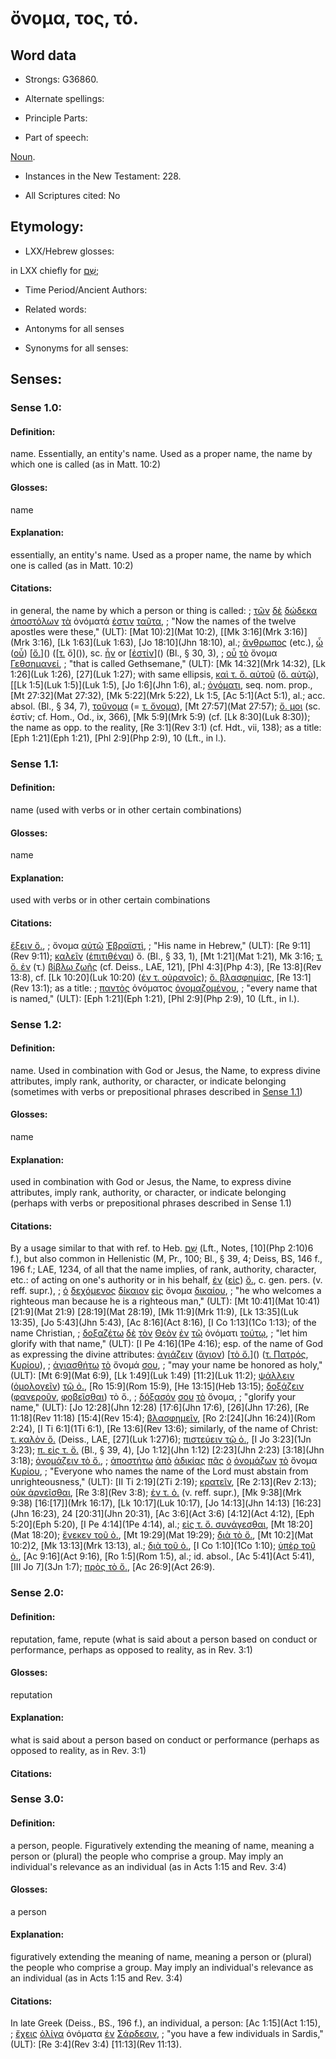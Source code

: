 # ὄνομα, τος, τό.

<!-- Status: S2=NeedsReview -->
<!-- Lexica used for edits: BDAG, FFM, LN, A-S -->

## Word data

* Strongs: G36860.

* Alternate spellings:



* Principle Parts: 


* Part of speech: 

[Noun](http://ugg.readthedocs.io/en/latest/noun.html).

* Instances in the New Testament: 228.

* All Scriptures cited: No

## Etymology: 


* LXX/Hebrew glosses: 

in LXX chiefly for [שֵׁם](//en-uhl/H8034);

* Time Period/Ancient Authors: 


* Related words: 

* Antonyms for all senses

* Synonyms for all senses: 


## Senses:


### Sense  1.0: 

#### Definition: 

name.  Essentially, an entity's name.  Used as a proper name, the name by which one is called (as in Matt. 10:2)

#### Glosses: 

name

#### Explanation: 

essentially, an entity's name.  Used as a proper name, the name by which one is called (as in Matt. 10:2)

#### Citations: 

in general, the name by which a person or thing is called: 
; [τῶν](../G35880/01.md) [δὲ](../G11610/01.md) [δώδεκα](../G14270/01.md) [ἀποστόλων](../G06520/01.md) [τὰ](../G35880/01.md) ὀνόματά [ἐστιν](../G15100/01.md) [ταῦτα](../G37780/01.md), 
; "Now the names of the twelve apostles were these," (ULT): 
[Mat 10):2](Mat 10:2), [[Mk 3:16](Mrk 3:16)](Mrk 3:16), [Lk 1:63](Luk 1:63), [Jo 18:10](Jhn 18:10),   al.; [ἄνθρωπος]() (etc.), [ᾧ]() ([οὗ]()) [[ὄ.]()]() ([[τ.]() ὄ]()), sc. [ἦν]() or [[ἐστίν]()]() (Bl., § 30, 3), 
; [οὗ](../G37390/01.md) [τὸ](../G35880/01.md) ὄνομα [Γεθσημανεί](../G10680/01.md),
; "that is called Gethsemane," (ULT): 
[Mk 14:32](Mrk 14:32), [Lk 1:26](Luk 1:26), [27](Luk 1:27); with same ellipsis, [καὶ τ. ὄ. αὐτοῦ]() ([ὄ. αὐτῷ]()), [[Lk 1:5](Luk 1:5)](Luk 1:5), [Jo 1:6](Jhn 1:6), al.; [ὀνόματι](), seq. nom. prop., [Mt 27:32](Mat 27:32), [Mk 5:22](Mrk 5:22), Lk 1:5, [Ac 5:1](Act 5:1), al.; acc. absol. (Bl., § 34, 7), [τοὔνομα]() (= [τ. ὄνομα]()), [Mt 27:57](Mat 27:57); [ὄ. μοι]() (sc. ἐστίν; cf. Hom., Od., ix, 366), [Mk 5:9](Mrk 5:9) (cf. [Lk 8:30](Luk 8:30)); the name as opp. to the reality, [Re 3:1](Rev 3:1) (cf. Hdt., vii, 138); as a title: [Eph 1:21](Eph 1:21), [Phl 2:9](Php 2:9), 10 (Lft., in l.).


### Sense  1.1: 

#### Definition: 

name (used with verbs or in other certain combinations)

#### Glosses: 

name

#### Explanation: 

used with verbs or in other certain combinations

#### Citations:

[ἔξειν ὄ.](), 
; ὄνομα [αὐτῷ](../G08460/01.md) [Ἑβραϊστὶ](../G14470/01.md),
; "His name in Hebrew," (ULT): 
[Re 9:11](Rev 9:11); [καλεῖν]() ([ἐπιτιθέναι]()) ὄ. (Bl., § 33, 1), [Mt 1:21](Mat 1:21), Mk 3:16; [τ. ὄ. ἐν]() (τ.) [βίβλῳ ζωῆς]() (cf. Deiss., LAE, 121), [Phl 4:3](Php 4:3), [Re 13:8](Rev 13:8), cf. [Lk 10:20](Luk 10:20) ([ἐν τ. οὐρανοῖς]()); [ὄ. βλασφημίας](), [Re 13:1](Rev 13:1); as a title: 
; [παντὸς](../G39560/01.md) ὀνόματος [ὀνομαζομένου](../G36870/01.md), 
; "every name that is named," (ULT): 
[Eph 1:21](Eph 1:21), [Phl 2:9](Php 2:9), 10 (Lft., in l.).


### Sense  1.2: 

#### Definition: 

name.  Used in combination with God or Jesus, the Name, to express divine attributes, imply rank, authority, or character, or indicate belonging (sometimes with verbs or prepositional phrases described in [Sense 1.1](#sense-11))

#### Glosses:

name

#### Explanation:

used in combination with God or Jesus, the Name, to express divine attributes, imply rank, authority, or character, or indicate belonging (perhaps with verbs or prepositional phrases described in Sense 1.1)

#### Citations: 

By a usage similar to that with ref. to Heb. [שֵׁם](//en-uhl/H8034) (Lft., Notes, [10](Php 2:10)6 f.), but also common in Hellenistic (M, Pr., 100; Bl., § 39, 4; Deiss, BS, 146 f., 196 f.; LAE, 1234, of all that the name implies, of rank, authority, character, etc.: of acting on one's authority or in his behalf, [ἐν]() ([εἰς]()) [ὄ.](), c. gen. pers. (v. reff. supr.), 
; [ὁ](../G35880/01.md) [δεχόμενος](../G12090/01.md) [δίκαιον](../G13420/01.md) [εἰς](../G15190/01.md) ὄνομα [δικαίου](../G13420/01.md), 
; "he who welcomes a righteous man because he is a righteous man," (ULT): 
[Mt 10:41](Mat 10:41) [21:9](Mat 21:9) [28:19](Mat 28:19), [Mk 11:9](Mrk 11:9), [Lk 13:35](Luk 13:35), [Jo 5:43](Jhn 5:43), [Ac 8:16](Act 8:16), [I Co 1:13](1Co 1:13); of the name Christian, 
; [δοξαζέτω](../G13920/01.md) [δὲ](../G11610/01.md) [τὸν](../G35880/01.md) [Θεὸν](../G23160/01.md) [ἐν](../G17220/01.md) [τῷ](../G35880/01.md) ὀνόματι [τούτῳ](../G37780/01.md), 
; "let him glorify with that name," (ULT): 
[I Pe 4:16](1Pe 4:16); esp. of the name of God as expressing the divine attributes: [ἁγιάζειν]() ([ἅγιον]()) [[τὸ ὄ.]()]() ([τ. Πατρός](), [Κυρίου]()), 
; [ἁγιασθήτω](../G00370/01.md) [τὸ](../G35880/01.md) ὄνομά [σου](../G47710/01.md), 
; "may your name be honored as holy," (ULT): 
[Mt 6:9](Mat 6:9), [Lk 1:49](Luk 1:49) [11:2](Luk 11:2); [ψάλλειν]() ([ὁμολογεῖν]()) [τῷ ὀ.](), [Ro 15:9](Rom 15:9), [He 13:15](Heb 13:15); [δοξάζειν]() ([φανεροῦν](), [φοβεῖσθαι]()) τὸ ὄ., 
; [δόξασόν](../G13920/01.md) [σου](../G47710/01.md) [τὸ](../G35880/01.md) ὄνομα, 
; "glorify your name," (ULT): 
[Jo 12:28](Jhn 12:28) [17:6](Jhn 17:6), [26](Jhn 17:26), [Re 11:18](Rev 11:18) [15:4](Rev 15:4); [βλασφημεῖν](), [Ro 2:[24](Jhn 16:24)](Rom 2:24), [I Ti 6:1](1Ti 6:1), [Re 13:6](Rev 13:6); similarly, of the name of Christ: [τ. καλὸν ὄ.]() (Deiss., LAE, [27](Luk 1:27)6); [πιστεύειν τῷ ὀ.](), [I Jo 3:23](1Jn 3:23); [π. εἰς τ. ὄ.]() (Bl., § 39, 4), [Jo 1:12](Jhn 1:12) [2:23](Jhn 2:23) [3:18](Jhn 3:18); [ὀνομάζειν τὸ ὄ.](), 
; [ἀποστήτω](../G08680/01.md) [ἀπὸ](../G05750/01.md) [ἀδικίας](../G00930/01.md) [πᾶς](../G39560/01.md) [ὁ](../G35880/01.md) [ὀνομάζων](../G36870/01.md) [τὸ](../G35880/01.md) ὄνομα [Κυρίου](../G29620/01.md), 
; "Everyone who names the name of the Lord must abstain from unrighteousness," (ULT): 
[II Ti 2:19](2Ti 2:19); [κρατεῖν](), [Re 2:13](Rev 2:13); [οὐκ ἀρνεῖσθαι](), [Re 3:8](Rev 3:8); [ἐν τ. ὀ.]() (v. reff. supr.), [Mk 9:38](Mrk 9:38) [16:[17]](Mrk 16:17), [Lk 10:17](Luk 10:17), [Jo 14:13](Jhn 14:13) [16:23](Jhn 16:23), 24 [20:31](Jhn 20:31), [Ac 3:6](Act 3:6) [4:12](Act 4:12), [Eph 5:20](Eph 5:20), [I Pe 4:14](1Pe 4:14), al.; [εἰς τ. ὄ. συνάγεσθαι](), [Mt 18:20](Mat 18:20); [ἕνεκεν τοῦ ὀ.](), [Mt 19:29](Mat 19:29); [διὰ τὸ ὄ.](), [Mt 10:2](Mat 10:2)2, [Mk 13:13](Mrk 13:13), al.; [διὰ τοῦ ὀ.](), [I Co 1:10](1Co 1:10); [ὑπὲρ τοῦ ὀ.](), [Ac 9:16](Act 9:16), [Ro 1:5](Rom 1:5), al.; id. absol., [Ac 5:41](Act 5:41), [III Jo 7](3Jn 1:7); [πρὸς τὸ ὄ.](), [Ac 26:9](Act 26:9).

### Sense  2.0: 

#### Definition: 

reputation, fame, repute (what is said about a person based on conduct or performance, perhaps as opposed to reality, as in Rev. 3:1)

#### Glosses: 

reputation

#### Explanation: 

what is said about a person based on conduct or performance (perhaps as opposed to reality, as in Rev. 3:1)

#### Citations: 



### Sense  3.0: 

#### Definition: 

a person, people.  Figuratively extending the meaning of name, meaning a person or (plural) the people who comprise a group.  May imply an individual's relevance as an individual (as in Acts 1:15 and Rev. 3:4)

#### Glosses: 

a person 

#### Explanation: 

figuratively extending the meaning of name, meaning a person or (plural) the people who comprise a group.  May imply an individual's relevance as an individual (as in Acts 1:15 and Rev. 3:4)

#### Citations: 

In late Greek (Deiss., BS., 196 f.), an individual, a person: [Ac 1:15](Act 1:15), 
; [ἔχεις](../G21920/01.md) [ὀλίγα](../G36410/01.md) ὀνόματα [ἐν](../G17220/01.md) [Σάρδεσιν](../G45540/01.md), 
; "you have a few individuals in Sardis," (ULT): 
[Re 3:4](Rev 3:4) [11:13](Rev 11:13).
